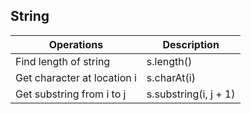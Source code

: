 ## String


| **Operations** | Description |
| --- | --- |
| Find length of string | s.length() |
| Get character at location i | s.charAt(i) |
| Get substring from i to j  | s.substring(i, j + 1) | 
